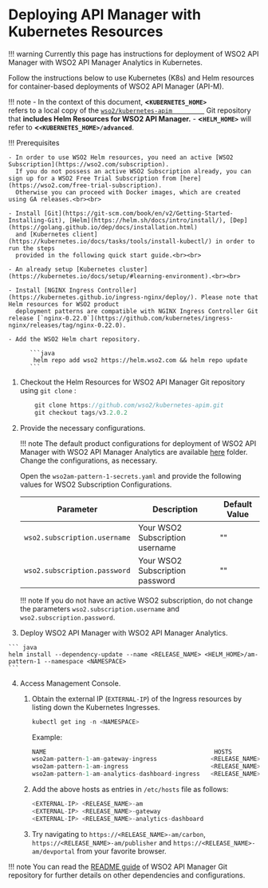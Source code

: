 # Deploying API Manager with Kubernetes Resources

!!! warning
    Currently this page has instructions for deployment of WSO2 API Manager with WSO2 API Manager Analytics in Kubernetes.


Follow the instructions below to use Kubernetes (K8s) and Helm resources for container-based deployments of WSO2 API Manager (API-M).

!!! note
        -   In the context of this document, **&lt;`KUBERNETES_HOME>         `** refers to a local copy of the [`wso2/kubernetes-apim         `](https://github.com/wso2/kubernetes-apim/) Git repository that **includes Helm Resources for WSO2 API Manager.**
        -   **&lt;`HELM_HOME>`** will refer to **&lt;`<KUBERNETES_HOME>/advanced`**.

!!! Prerequisites
    
    - In order to use WSO2 Helm resources, you need an active [WSO2 Subscription](https://wso2.com/subscription).
      If you do not possess an active WSO2 Subscription already, you can sign up for a WSO2 Free Trial Subscription from [here](https://wso2.com/free-trial-subscription).
      Otherwise you can proceed with Docker images, which are created using GA releases.<br><br>
    
    - Install [Git](https://git-scm.com/book/en/v2/Getting-Started-Installing-Git), [Helm](https://helm.sh/docs/intro/install/), [Dep](https://golang.github.io/dep/docs/installation.html)
      and [Kubernetes client](https://kubernetes.io/docs/tasks/tools/install-kubectl/) in order to run the steps
      provided in the following quick start guide.<br><br>
    
    - An already setup [Kubernetes cluster](https://kubernetes.io/docs/setup/#learning-environment).<br><br>
    
    - Install [NGINX Ingress Controller](https://kubernetes.github.io/ingress-nginx/deploy/). Please note that Helm resources for WSO2 product
      deployment patterns are compatible with NGINX Ingress Controller Git release [`nginx-0.22.0`](https://github.com/kubernetes/ingress-nginx/releases/tag/nginx-0.22.0).
    
    - Add the WSO2 Helm chart repository.
        
          ```java
           helm repo add wso2 https://helm.wso2.com && helm repo update
          ```

1.  Checkout the Helm Resources for WSO2 API Manager Git repository using `git clone` :

    ``` java
        git clone https://github.com/wso2/kubernetes-apim.git
        git checkout tags/v3.2.0.2
    ```

2.  Provide the necessary configurations.

    !!! note
        The default product configurations for deployment of WSO2 API Manager with WSO2 API Manager Analytics are available [here](https://github.com/wso2/kubernetes-apim/tree/v3.2.0.2/advanced/am-pattern-1/templates) folder. Change the configurations, as necessary.

    Open the `wso2am-pattern-1-secrets.yaml` and provide the following values for WSO2 Subscription Configurations.
    
     
    | Parameter                                                                   | Description                                                                               | Default Value               |
    |-----------------------------------------------------------------------------|-------------------------------------------------------------------------------------------|-----------------------------|
    | `wso2.subscription.username`                                                | Your WSO2 Subscription username                                                           | ""                          |
    | `wso2.subscription.password`                                                | Your WSO2 Subscription password                                                           | ""                          |
    
    !!! note
        If you do not have an active WSO2 subscription, do not change the parameters `wso2.subscription.username` and `wso2.subscription.password`. 


3.   Deploy WSO2 API Manager with WSO2 API Manager Analytics.

    ``` java
    helm install --dependency-update --name <RELEASE_NAME> <HELM_HOME>/am-pattern-1 --namespace <NAMESPACE>
    ```

4.  Access Management Console.

    1.  Obtain the external IP (`EXTERNAL-IP`) of the Ingress resources by listing down the Kubernetes Ingresses.
    
        ``` java
        kubectl get ing -n <NAMESPACE>
        ```
        Example:
        ``` java
        NAME                                               HOSTS                                ADDRESS          PORTS      AGE
        wso2am-pattern-1-am-gateway-ingress               <RELEASE_NAME>-gateway                <EXTERNAL-IP>    80, 443    7m
        wso2am-pattern-1-am-ingress                       <RELEASE_NAME>-am                     <EXTERNAL-IP>    80, 443    7m
        wso2am-pattern-1-am-analytics-dashboard-ingress   <RELEASE_NAME>-analytics-dashboard    <EXTERNAL-IP>    80, 443    7m
        ```

    2.  Add the above hosts as entries in `/etc/hosts` file as follows:
    
          ```java
          <EXTERNAL-IP>	<RELEASE_NAME>-am
          <EXTERNAL-IP>	<RELEASE_NAME>-gateway
          <EXTERNAL-IP>	<RELEASE_NAME>-analytics-dashboard
          ```

    3.  Try navigating to `https://<RELEASE_NAME>-am/carbon`, `https://<RELEASE_NAME>-am/publisher` and `https://<RELEASE_NAME>-am/devportal` from your favorite browser.
    
!!! note
    You can read the [README guide](https://github.com/wso2/kubernetes-apim/blob/v3.1.0.1/advanced/am-pattern-1/README.md) of WSO2 API Manager Git repository for further details on other dependencies and configurations. 
